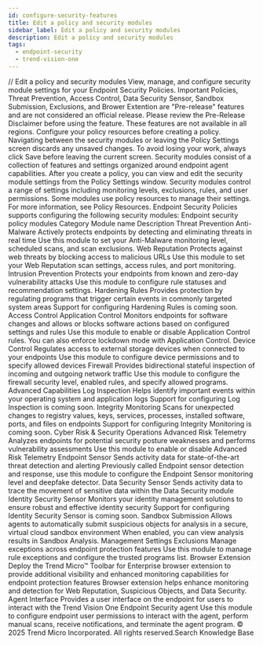 ```yaml
---
id: configure-security-features
title: Edit a policy and security modules
sidebar_label: Edit a policy and security modules
description: Edit a policy and security modules
tags:
  - endpoint-security
  - trend-vision-one
---
```


/*<![CDATA[*/ $('#title').html($('meta[name=map-description]').attr('content')); /*]]>*/ Edit a policy and security modules View, manage, and configure security module settings for your Endpoint Security Policies. Important Policies, Threat Prevention, Access Control, Data Security Sensor, Sandbox Submission, Exclusions, and Brower Extention are "Pre-release" features and are not considered an official release. Please review the Pre-Release Disclaimer before using the feature. These features are not available in all regions. Configure your policy resources before creating a policy. Navigating between the security modules or leaving the Policy Settings screen discards any unsaved changes. To avoid losing your work, always click Save before leaving the current screen. Security modules consist of a collection of features and settings organized around endpoint agent capabilities. After you create a policy, you can view and edit the security module settings from the Policy Settings window. Security modules control a range of settings including monitoring levels, exclusions, rules, and user permissions. Some modules use policy resources to manage their settings. For more information, see Policy Resources. Endpoint Security Policies supports configuring the following security modules: Endpoint security policy modules Category Module name Description Threat Prevention Anti-Malware Actively protects endpoints by detecting and eliminating threats in real time Use this module to set your Anti-Malware monitoring level, scheduled scans, and scan exclusions. Web Reputation Protects against web threats by blocking access to malicious URLs Use this module to set your Web Reputation scan settings, access rules, and port monitoring. Intrusion Prevention Protects your endpoints from known and zero-day vulnerability attacks Use this module to configure rule statuses and recommendation settings. Hardening Rules Provides protection by regulating programs that trigger certain events in commonly targeted system areas Support for configuring Hardening Rules is coming soon. Access Control Application Control Monitors endpoints for software changes and allows or blocks software actions based on configured settings and rules Use this module to enable or disable Application Control rules. You can also enforce lockdown mode with Application Control. Device Control Regulates access to external storage devices when connected to your endpoints Use this module to configure device permissions and to specify allowed devices Firewall Provides bidirectional stateful inspection of incoming and outgoing network traffic Use this module to configure the firewall security level, enabled rules, and specify allowed programs. Advanced Capabilities Log Inspection Helps identify important events within your operating system and application logs Support for configuring Log Inspection is coming soon. Integrity Monitoring Scans for unexpected changes to registry values, keys, services, processes, installed software, ports, and files on endpoints Support for configuring Integrity Monitoring is coming soon. Cyber Risk & Security Operations Advanced Risk Telemetry Analyzes endpoints for potential security posture weaknesses and performs vulnerability assessments Use this module to enable or disable Advanced Risk Telemetry Endpoint Sensor Sends activity data for state-of-the-art threat detection and alerting Previously called Endpoint sensor detection and response, use this module to configure the Endpoint Sensor monitoring level and deepfake detector. Data Security Sensor Sends activity data to trace the movement of sensitive data within the Data Security module Identity Security Sensor Monitors your identity management solutions to ensure robust and effective identity security Support for configuring Identity Security Sensor is coming soon. Sandbox Submission Allows agents to automatically submit suspicious objects for analysis in a secure, virtual cloud sandbox environment When enabled, you can view analysis results in Sandbox Analysis. Management Settings Exclusions Manage exceptions across endpoint protection features Use this module to manage rule exceptions and configure the trusted programs list. Browser Extension Deploy the Trend Micro™ Toolbar for Enterprise browser extension to provide additional visibility and enhanced monitoring capabilities for endpoint protection features Browser extension helps enhance monitoring and detection for Web Reputation, Suspicious Objects, and Data Security. Agent Interface Provides a user interface on the endpoint for users to interact with the Trend Vision One Endpoint Security agent Use this module to configure endpoint user permissions to interact with the agent, perform manual scans, receive notifications, and terminate the agent program. © 2025 Trend Micro Incorporated. All rights reserved.Search Knowledge Base